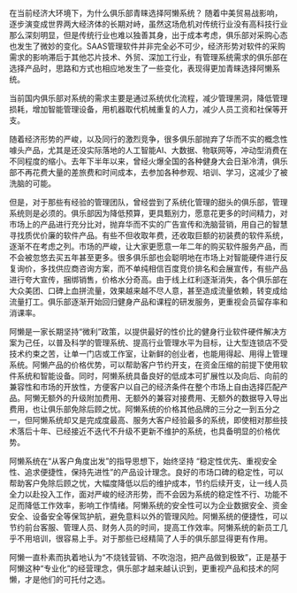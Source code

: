 在当前经济大环境下，为什么俱乐部青睐选择阿懒系统？
随着中美贸易战影响，逐步演变成世界两大经济体的长期对峙，虽然这场危机对传统行业没有高科技行业那么深刻明显，但是传统行业也难以独善其身，出于成本考虑，俱乐部对采购心态也发生了微妙的变化。SAAS管理软件并非完全必不可少，经济形势对软件的采购需求的影响滞后于其他芯片技术、外贸、深加工行业，有管理系统需求的俱乐部在选择产品时，思路和方式也相应地发生了一些变化，表现得更加青睐选择阿懒系统。

当前国内俱乐部对系统的需求主要是通过系统优化流程，减少管理黑洞，降低管理损耗，增加智能管理设备，用机器取代机械重复的人力，减少人员工资和社保等开支。

随着经济形势的严峻，以及同行的激烈竞争，很多俱乐部抛弃了华而不实的概念性噱头产品，尤其是还没实际落地的人工智能AI、大数据、物联网等，冲动型消费在不同程度的缩小。去年下半年以来，曾经火爆全国的各种健身大会日渐冷清，俱乐部不再花费大量的差旅费和时间成本，去参加各种参观、培训、学习，这减少了被洗脑的可能。

但是，对于那些有经验的管理团队，曾经尝到了系统化管理的甜头的俱乐部，管理系统则是必须的。俱乐部因为降低预算，更具甄别力，愿意花更多的时间精力，对市场上的产品进行充分比对，抛弃华而不实的广告宣传和洗脑营销，用自己的智慧寻找质优价廉的软件产品。有些不但收取年费，还收取巨额的初装费的软件系统，逐渐不在考虑之列。市场的严峻，让大家更愿意一年二年的购买软件服务产品，而不会被忽悠去买五年甚至更多。很多俱乐部也会聪明地在市场上对智能硬件进行反复询价，多找供应商咨询方案，而不单纯相信百度竞价排名和会展宣传，有些产品进行夸大宣传，捆绑销售，价格水分奇高。由于线上红利逐渐消失，各个俱乐部在大众美团、口碑上血拼流量，效果越来越不尽人意，甚至造成流量依赖，转变成给流量打工。俱乐部逐渐开始回归健身产品和课程的研发服务，更重视会员留存率和消课率。

阿懒是一家长期坚持“微利”政策，以提供最好的性价比的健身行业软件硬件解决方案为己任，以普及科学的管理系统、提高行业管理水平为目标，让大型连锁店不受技术约束之苦，让单一门店或工作室，让新鲜的创业者，也能用得起、用得上管理系统。阿懒产品的价格优势，可以帮助客户节约开支，在资金压缩的前提下使用软件系统和智能设备。同时，阿懒系统具备良好的低成本可扩展性以及向后、向前的兼容性和市场的开放性，方便客户以自己的经济条件在整个市场上自由选择匹配产品。阿懒无额外的升级附加费用、无额外的兼容对接费用、无额外的数据导入导出费用，也让俱乐部免除后顾之忧。阿懒系统的价格其他品牌的三分之一到五分之一，但阿懒系统却又是完成度最高、服务大客户经验最多的系统，即使相对那些技术落后十年、已经接近不迭代不升级不更新不维护的系统，也具备明显的价格优势。

阿懒系统在“从客户角度出发”的指导思想下，始终坚持 “稳定性优先、重视安全性、追求便捷性，保持先进性”的产品设计理念。良好的市场口碑的稳定性，可以帮助客户免除后顾之忧，大幅度降低以后的维护成本，节约后续开支，让一线人员全力以赴投入工作，面对严峻的经济形势，而不会因为系统的稳定性不行、功能不足而降低工作效率，影响工作情绪。阿懒系统的安全性可以为企业数据安全、资金安全、设备安全等保驾护航，避免意料以外的管理风险。阿懒系统的便捷性，可以节约前台客服、管理人员、财务人员的时间，提高工作效率。阿懒系统的新员工几乎不用培训，很容易上手。对于那些已经精简了人手的俱乐部显得更有作用。

阿懒一直朴素而执着地认为“不烧钱营销、不吹泡泡，把产品做到极致”，正是基于阿懒这种“专业化”的经营理念，俱乐部才越来越认识到，更重视产品和技术的阿懒，才是他们的可托付之选。